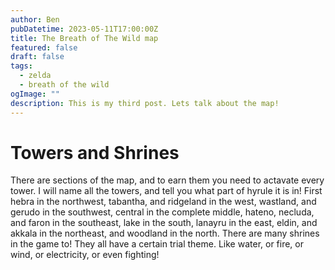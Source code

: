 ```yaml
---
author: Ben
pubDatetime: 2023-05-11T17:00:00Z
title: The Breath of The Wild map
featured: false
draft: false
tags:
  - zelda
  - breath of the wild
ogImage: ""
description: This is my third post. Lets talk about the map!
---
```


# Towers and Shrines

There are sections of the map, and to earn them you need to actavate every tower. I will name all the towers, and tell you what part of hyrule it is in! First hebra in the northwest, tabantha, and ridgeland in the west, wastland, and gerudo in the southwest, central in the complete middle, hateno, necluda, and faron in the southeast, lake in the south, lanayru in the east, eldin, and akkala in the northeast, and woodland in the north. There are many shrines in the game to! They all have a certain trial theme. Like water, or fire, or wind, or electricity, or even fighting!
